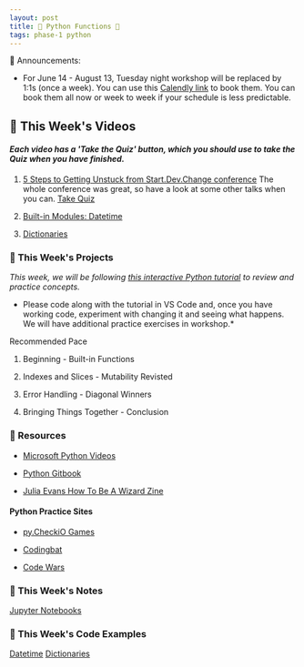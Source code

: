 ```yaml
---
layout: post
title: 🐍 Python Functions 🐍
tags: phase-1 python
---
```

📣 Announcements:
- For June 14 - August 13, Tuesday night workshop will be replaced by 1:1s (once a week). You can use this [Calendly link](https://calendly.com/rebecca-momentum/momentum-pt-1-1-w-rebecca?month=2021-06&diagnostics=1&date=2021-06-14) to book them. You can book them all now or week to week if your schedule is less predictable.


## 🎥 This Week's Videos
#### _Each video has a 'Take the Quiz' button, which you should use to take the Quiz when you have finished._
1. [5 Steps to Getting Unstuck from Start.Dev.Change conference](https://youtu.be/6UtrLpd79Aw?t=25494)
The whole conference was great, so have a look at some other talks when you can.
[Take Quiz](https://forms.gle/cxLnAqW2W9XUgaik8)

2. [Built-in Modules: Datetime](https://www.loom.com/share/031d854ab1394071b3df27987e4083c7)

3. [Dictionaries](https://www.loom.com/share/e093f940bec248ef8951121550a9eb3f)


### 🎯  This Week's Projects
_This week, we will be following [this interactive Python tutorial](https://pythonprogramming.net/introduction-learn-python-3-tutorials/) to review and practice concepts._

* Please code along with the tutorial in VS Code and, once you have working code, experiment with changing it and seeing what happens. We will have additional practice exercises in workshop.* 

Recommended Pace
1. Beginning - Built-in Functions

2. Indexes and Slices - Mutability Revisted 

3. Error Handling - Diagonal Winners

4. Bringing Things Together - Conclusion

### 🔖 Resources

* [Microsoft Python Videos](https://www.youtube.com/playlist?list=PLlrxD0HtieHhS8VzuMCfQD4uJ9yne1mE6)

* [Python Gitbook](https://erlerobotics.gitbooks.io/erle-robotics-learning-python-gitbook-free/content/first_steps/README.html)

* [Julia Evans How To Be A Wizard Zine](https://jvns.ca/wizard-zine.pdf)

#### Python Practice Sites

* [py.CheckiO Games](https://py.checkio.org/)

* [Codingbat](https://codingbat.com/python)

* [Code Wars](https://www.codewars.com/?language=python)


### 📝 This Week's Notes
[Jupyter Notebooks](https://github.com/momentum-pt-team-2/examples2/tree/main/python/intro-notebooks)

### 👾 This Week's Code Examples
[Datetime](https://github.com/momentum-pt-team-2/examples/blob/main/python_concepts/dates_and_times.py)
[Dictionaries](https://github.com/momentum-pt-team-2/examples/blob/main/python_concepts/dictionary_examples.py)

